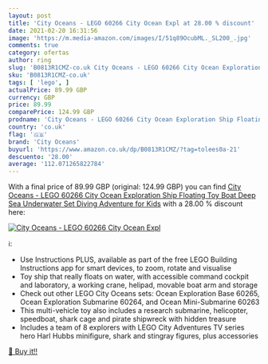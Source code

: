 ```yaml
---
layout: post
title: 'City Oceans - LEGO 60266 City Ocean Expl at 28.00 % discount'
date: 2021-02-20 16:31:56
image: 'https://m.media-amazon.com/images/I/51q89OcubML._SL200_.jpg'
comments: true
category: ofertas
author: ring
slug: 'B0813R1CMZ-co.uk City Oceans - LEGO 60266 City Ocean Exploration Ship...'
sku: 'B0813R1CMZ-co.uk'
tags: [ 'lego', ]
actualPrice: 89.99 GBP
currency: GBP
price: 89.99
comparePrice: 124.99 GBP
prodname: 'City Oceans - LEGO 60266 City Ocean Exploration Ship Floating Toy Boat  Deep Sea Underwater Set  Diving Adventure for Kids'
country: 'co.uk'
flag: '🇬🇧'
brand: 'City Oceans'
buyurl: 'https://www.amazon.co.uk/dp/B0813R1CMZ/?tag=tolees0a-21'
descuento: '28.00'
average: '112.071265822784'
---
```


With a final price of 89.99 GBP (original: 124.99 GBP) you can find [City Oceans - LEGO 60266 City Ocean Exploration Ship Floating Toy Boat  Deep Sea Underwater Set  Diving Adventure for Kids](https://www.amazon.co.uk/dp/B0813R1CMZ/?tag=tolees0a-21) with a  28.00 % discount here:

[![City Oceans - LEGO 60266 City Ocean Expl](https://m.media-amazon.com/images/I/51q89OcubML._SL200_.jpg)](https://www.amazon.co.uk/dp/B0813R1CMZ/?tag=tolees0a-21)

ℹ️:

- Use Instructions PLUS, available as part of the free LEGO Building Instructions app for smart devices, to zoom, rotate and visualise
- Toy ship that really floats on water, with accessible command cockpit and laboratory, a working crane, helipad, movable boat arm and storage
- Check out other LEGO City Oceans sets: Ocean Exploration Base 60265, Ocean Exploration Submarine 60264, and Ocean Mini-Submarine 60263
- This multi-vehicle toy also includes a research submarine, helicopter, speedboat, shark cage and pirate shipwreck with hidden treasure
- Includes a team of 8 explorers with LEGO City Adventures TV series hero Harl Hubbs minifigure, shark and stingray figures, plus accessories

[🛒 Buy it!!](https://www.amazon.co.uk/dp/B0813R1CMZ/?tag=tolees0a-21)
